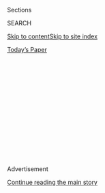 <div id="app">

<div>

<div>

<div>

<div class="NYTAppHideMasthead css-1q2w90k e1suatyy0">

<div class="section css-ui9rw0 e1suatyy2">

<div class="css-eph4ug er09x8g0">

<div class="css-6n7j50">

</div>

<span class="css-1dv1kvn">Sections</span>

<div class="css-10488qs">

<span class="css-1dv1kvn">SEARCH</span>

</div>

[Skip to content](#site-content)[Skip to site index](#site-index)

</div>

<div class="css-10698na e1huz5gh0">

</div>

</div>

<div id="masthead-bar-one" class="section hasLinks css-15hmgas e1csuq9d3">

<div class="css-uqyvli e1csuq9d0">

</div>

<div class="css-1uqjmks e1csuq9d1">

</div>

<div class="css-9e9ivx">

[](https://myaccount.nytimes.com/auth/login?response_type=cookie&client_id=vi)

</div>

<div class="css-1bvtpon e1csuq9d2">

[Today’s Paper](https://www.nytimes.com/section/todayspaper)

</div>

</div>

</div>

</div>

<div data-aria-hidden="false">

<div id="site-content" role="main">

<div>

<div class="css-1aor85t" style="opacity:0.000000001;z-index:-1;visibility:hidden">

<div class="css-1hqnpie">

<div class="css-epjblv">

<span class="css-17xtcya">[Opinion](/section/opinion)</span><span class="css-x15j1o">|</span><span class="css-fwqvlz">‘Tell
the Truth and Shame the Devil’</span>

</div>

<div class="css-k008qs">

<div class="css-1iwv8en">

<span class="css-18z7m18"></span>

<div>

</div>

</div>

<span class="css-1n6z4y">https://nyti.ms/38s5Pza</span>

<div class="css-1705lsu">

<div class="css-4xjgmj">

<div class="css-4skfbu" role="toolbar" data-aria-label="Social Media Share buttons, Save button, and Comments Panel with current comment count" data-testid="share-tools">

  - 
  - 
  - 
  - 
    
    <div class="css-6n7j50">
    
    </div>

  - 
  - 

</div>

</div>

</div>

</div>

</div>

</div>

<div id="NYT_TOP_BANNER_REGION" class="css-13pd83m">

</div>

<div id="top-wrapper" class="css-1sy8kpn">

<div id="top-slug" class="css-l9onyx">

Advertisement

</div>

[Continue reading the main story](#after-top)

<div class="ad top-wrapper" style="text-align:center;height:100%;display:block;min-height:250px">

<div id="top" class="place-ad" data-position="top" data-size-key="top">

</div>

</div>

<div id="after-top">

</div>

</div>

<div>

<div class="css-v5btjw etb61u70">

<div class="css-v05ibm etb61u71">

[Opinion](/section/opinion)

</div>

</div>

<div id="sponsor-wrapper" class="css-1hyfx7x">

<div id="sponsor-slug" class="css-19vbshk">

Supported by

</div>

[Continue reading the main story](#after-sponsor)

<div id="sponsor" class="ad sponsor-wrapper" style="text-align:center;height:100%;display:block">

</div>

<div id="after-sponsor">

</div>

</div>

<div class="css-186x18t">

</div>

<div class="css-17y7wtz ehdk2mb0">

# ‘Tell the Truth and Shame the Devil’

</div>

For Trump, the truth about patriarchal white supremacy defiles the
American heroes who practiced it.

<div class="css-18e8msd">

<div class="css-vp77d3 epjyd6m0">

<div class="css-1p10dcb ey68jwv0" data-aria-hidden="true">

[![Charles M.
Blow](https://static01.nyt.com/images/2018/04/02/opinion/charles-m-blow/charles-m-blow-thumbLarge.png
"Charles M. Blow")](https://www.nytimes.com/by/charles-m-blow)

</div>

<div class="css-1baulvz">

By [<span class="css-1baulvz last-byline" itemprop="name">Charles M.
Blow</span>](https://www.nytimes.com/by/charles-m-blow)

<div class="css-8atqhb">

Opinion Columnist

</div>

</div>

</div>

  - July 5, 2020

  - 
    
    <div class="css-4xjgmj">
    
    <div class="css-d8bdto" role="toolbar" data-aria-label="Social Media Share buttons, Save button, and Comments Panel with current comment count" data-testid="share-tools">
    
      - 
      - 
      - 
      - 
        
        <div class="css-6n7j50">
        
        </div>
    
      - 
      - 
    
    </div>
    
    </div>

</div>

<div class="css-79elbk" data-testid="photoviewer-wrapper">

<div class="css-z3e15g" data-testid="photoviewer-wrapper-hidden">

</div>

<div class="css-1a48zt4 ehw59r15" data-testid="photoviewer-children">

![<span class="css-16f3y1r e13ogyst0" data-aria-hidden="true">President
Trump at Mount Rushmore on
Friday.</span><span class="css-cnj6d5 e1z0qqy90" itemprop="copyrightHolder"><span class="css-1ly73wi e1tej78p0">Credit...</span><span><span>Anna
Moneymaker for The New York
Times</span></span></span>](https://static01.nyt.com/images/2020/07/06/opinion/06blow_print/merlin_174228909_9433c178-68ca-4c33-a3d0-303dc5802a97-articleLarge.jpg?quality=75&auto=webp&disable=upscale)

</div>

</div>

</div>

<div class="section meteredContent css-1r7ky0e" name="articleBody" itemprop="articleBody">

<div class="css-1fanzo5 StoryBodyCompanionColumn">

<div class="css-53u6y8">

As Donald Trump gave his race-baiting speeches over the Fourth of July
weekend, hoping to rile his base and jump-start his flagging campaign
for re-election, I was forced to recall the ranting of a Columbia
University sophomore that caught the nation’s attention in 2018.

In the video, a student named [Julian von
Abele](https://www.columbiaspectator.com/news/2018/12/10/students-of-color-harassed-outside-butler-by-columbia-sophomore-spewing-racist-white-supremacist-rhetoric/)
exclaims, “We built the modern world\!” When someone asks who, he
responds, “Europeans.”

[Von Abele goes
on](https://www.washingtonpost.com/nation/2018/12/11/were-white-men-we-did-everything-columbia-condemns-students-tirade-targeting-minorities/):

“We invented science and industry, and you want to tell us to stop
because *oh my God, we’re so baaad*. We invented the modern world. We
saved billions of people from starvation. We built modern civilization.
White people are the best thing that ever happened to the world. We are
so amazing\! I love myself\! And I love white people\!”

He concludes: “I don’t hate other people. I just love white men.”

Von Abele later
[apologized](https://www.thedailybeast.com/columbia-student-from-viral-video-speaks-i-am-not-racist)
for “going over the top,” saying, “I emphasize that my reaction was not
one of hate” and arguing that his remarks were taken “out of context.”
But the sentiments like the one this young man expressed — that white
men must be venerated, regardless of their sins, in spite of their sins,
because they used maps, Bibles and guns to change the world, and thereby
lifted it and saved it — aren’t limited to one college student’s
regrettable video. They are at the root of patriarchal white supremacist
ideology.

</div>

</div>

<div class="css-1fanzo5 StoryBodyCompanionColumn">

<div class="css-53u6y8">

To people who believe in this, white men are the heroes in the history
of the world. They conquered those who could be conquered. They enslaved
those who could be enslaved. And their religion and philosophy, and
sometimes even their pseudoscience, provided the rationale for their
actions.

It was hard not to hear the voice of von Abele when Trump stood at the
base of Mount Rushmore [and
said](https://www.whitehouse.gov/briefings-statements/remarks-president-trump-south-dakotas-2020-mount-rushmore-fireworks-celebration-keystone-south-dakota/),
“Seventeen seventy-six represented the culmination of thousands of years
of Western civilization and the triumph not only of spirit, but of
wisdom, philosophy and reason.” He continued later, “Our nation is
witnessing a merciless campaign to wipe out our history, defame our
heroes, erase our values and indoctrinate our children.”

To be clear, the “our” in that passage is white people, specifically
white men. Trump is telling white men that they are their ancestors, and
that they’re now being attacked for that which they should be thanked.

The ingratitude of it all.

How dare historically oppressed minorities in this country recall the
transgressions of their oppressors? How dare they demand that the whole
truth be told? How dare they withhold their adoration of the abominable?

At another point, Trump said of recent protests:

“This left-wing cultural revolution is designed to overthrow the
American Revolution. In so doing, they would destroy the very
civilization that rescued billions from poverty, disease, violence and
hunger, and that lifted humanity to new heights of achievement,
discovery and progress.”

</div>

</div>

<div class="css-1fanzo5 StoryBodyCompanionColumn">

<div class="css-53u6y8">

In fact, many of the protesters are simply pointing out the hypocrisy of
these men, including many of the founders, who fought for freedom and
liberty from the British while simultaneously enslaving Africans and
slaughtering the Indigenous.

But, Trump, like white supremacy itself, rejects the inclusion of this
context. As Trump put it:

“Against every law of society and nature, our children are taught in
school to hate their own country, and to believe that the men and women
who built it were not heroes, but that were villains. The radical view
of American history is a web of lies — all perspective is removed, every
virtue is obscured, every motive is twisted, every fact is distorted,
and every flaw is magnified until the history is purged and the record
is disfigured beyond all recognition.”

In fact, the record is not being disfigured but corrected.

[According to
Trump](https://www.whitehouse.gov/briefings-statements/remarks-president-trump-south-dakotas-2020-mount-rushmore-fireworks-celebration-keystone-south-dakota/):
“This movement is openly attacking the legacies of every person on Mount
Rushmore. They defile the memory of Washington, Jefferson, Lincoln and
Roosevelt.”

Is it a defilement to point out that [George
Washington](https://www.nytimes.com/2020/06/28/opinion/george-washington-confederate-statues.html)
was an enslaver who signed a fugitive slave act and only freed his
slaves in his will, after he was dead and no longer had earthly use for
them?

Is it a defilement to point out that Thomas Jefferson enslaved over 600
human beings during his life, many when he wrote the Declaration of
Independence, and that he had sex with a child whom he enslaved — I call
it rape — and even enslaved the children she bore for him?

Is it a defilement to recall that during the Lincoln-Douglas debates
[Abraham Lincoln
said](https://www.stjoe.k12.in.us/ourpages/auto/2011/11/14/53458274/Lincoln-Douglas%20Debates_%20Excerpts.pdf):

“I have no purpose to introduce political and social equality between
the white and the Black races. There is a physical difference between
the two, which in my judgment will probably forever forbid their living
together upon the footing of perfect equality, and inasmuch as it
becomes a necessity that there must be a difference, I, as well as Judge
Douglas, am in favor of the race to which I belong, having the superior
position.”

Is it defilement to recall that Theodore Roosevelt was a white
supremacist, supporter of eugenics and an imperialist? As Gary Gerstle,
a professor of American history at the University of Cambridge, [once
put
it](https://www.wbur.org/hereandnow/2019/03/21/teddy-roosevelt-legacy-100-years),
“He would have had no patience with the Indigenous and original
inhabitants of a sacred American space interfering with his conception
of the American sublime.”

</div>

</div>

<div class="css-1fanzo5 StoryBodyCompanionColumn">

<div class="css-53u6y8">

It is not a defilement, but deprogramming. It is a telling of the truth,
and the time for it is long overdue.

As the old folks used to put it, “Tell the truth and shame the devil.”

</div>

</div>

<div id="opreaders-monuments" class="section interactive-content interactive-size-scoop css-174j8de">

## What new monuments would you like to see?

<div class="css-17ih8de interactive-body" data-sourceid="100000007204029">

<div id="formpreview" data-host="www.nytimes.com" data-formdata="{&quot;name&quot;:&quot;opreaders-monuments&quot;,&quot;headline&quot;:&quot;What new monuments would you like to see? &quot;,&quot;addendum&quot;:null,&quot;autoreplyBlastId&quot;:null,&quot;slug&quot;:&quot;opreaders-monuments&quot;,&quot;fields&quot;:[{&quot;textArea&quot;:&quot;&quot;,&quot;rows&quot;:10,&quot;lengthUnit&quot;:&quot;&quot;,&quot;isRequired&quot;:true,&quot;readOnly&quot;:false,&quot;helperText&quot;:&quot;&quot;,&quot;deletable&quot;:true,&quot;fieldType&quot;:&quot;TextAreaField&quot;,&quot;_id&quot;:&quot;5ef0f630331f040017fd4ffd&quot;,&quot;primaryText&quot;:&quot;Which historical figures or events do you think are missing from the national landscape? What new monuments would you like to see erected, and why?&quot;,&quot;secondaryText&quot;:&quot;&quot;,&quot;attributeSlug&quot;:&quot;f5ef0f630331f040017fd4ffd_text&quot;,&quot;id&quot;:&quot;5ef0f630331f040017fd4ffd&quot;,&quot;isNew&quot;:false},{&quot;isRequired&quot;:true,&quot;readOnly&quot;:false,&quot;helperText&quot;:&quot;Name field is required for all forms because of data governance regulations.&quot;,&quot;deletable&quot;:false,&quot;fieldType&quot;:&quot;IdentityTextField&quot;,&quot;_id&quot;:&quot;5ef0f630331f040017fd4ffe&quot;,&quot;primaryText&quot;:&quot;What is your full name and age? &quot;,&quot;secondaryText&quot;:&quot;&quot;,&quot;attributeSlug&quot;:&quot;f5ef0f630331f040017fd4ffe_identity&quot;,&quot;id&quot;:&quot;5ef0f630331f040017fd4ffe&quot;,&quot;isNew&quot;:false},{&quot;isRequired&quot;:true,&quot;readOnly&quot;:false,&quot;helperText&quot;:&quot;Email field is required for all forms because of data governance regulations.&quot;,&quot;deletable&quot;:false,&quot;fieldType&quot;:&quot;EmailField&quot;,&quot;_id&quot;:&quot;5ef0f630331f040017fd4fff&quot;,&quot;primaryText&quot;:&quot;What is your email address in case we have a question about your submission?&quot;,&quot;attributeSlug&quot;:&quot;email_identity&quot;,&quot;id&quot;:&quot;5ef0f630331f040017fd4fff&quot;,&quot;isNew&quot;:false},{&quot;text&quot;:&quot;Continue&quot;,&quot;isRequired&quot;:false,&quot;readOnly&quot;:false,&quot;helperText&quot;:&quot;&quot;,&quot;deletable&quot;:true,&quot;fieldType&quot;:&quot;CurtainField&quot;,&quot;_id&quot;:&quot;5ef0f9dfc16fd900171090b0&quot;,&quot;primaryText&quot;:&quot;&quot;,&quot;secondaryText&quot;:&quot;&quot;,&quot;attributeSlug&quot;:&quot;f5ef0f9dfc16fd900171090b0_text&quot;,&quot;id&quot;:&quot;5ef0f9dfc16fd900171090b0&quot;,&quot;isNew&quot;:false},{&quot;textInput&quot;:&quot;&quot;,&quot;inputType&quot;:&quot;text&quot;,&quot;isRequired&quot;:true,&quot;readOnly&quot;:false,&quot;helperText&quot;:&quot;&quot;,&quot;deletable&quot;:true,&quot;fieldType&quot;:&quot;TextInputField&quot;,&quot;_id&quot;:&quot;5ef24cec331f040017fd5003&quot;,&quot;primaryText&quot;:&quot;Where do you live?&quot;,&quot;secondaryText&quot;:&quot;&quot;,&quot;attributeSlug&quot;:&quot;f5ef24cec331f040017fd5003_text&quot;,&quot;id&quot;:&quot;5ef24cec331f040017fd5003&quot;,&quot;isNew&quot;:false}],&quot;fieldOrder&quot;:[&quot;5ef0f630331f040017fd4ffd&quot;,&quot;5ef0f9dfc16fd900171090b0&quot;,&quot;5ef0f630331f040017fd4ffe&quot;,&quot;5ef24cec331f040017fd5003&quot;,&quot;5ef0f630331f040017fd4fff&quot;],&quot;isOpen&quot;:true,&quot;sourcepoolOptin&quot;:false,&quot;closedMessage&quot;:&quot;Sorry, but this form is no longer accepting submissions.&quot;,&quot;thanksMessage&quot;:&quot;Thank you for your submission.&quot;,&quot;suppressHed&quot;:[],&quot;newsletterSignupEnabled&quot;:false,&quot;newsletterSignupHeading&quot;:null,&quot;newsletterSignupSummary&quot;:null,&quot;newsletterSignupProductCode&quot;:null,&quot;newsletterSignupConfirmation&quot;:null,&quot;mediaExportEnabled&quot;:false,&quot;mediaExportSlug&quot;:&quot;attribute&quot;}">

</div>

</div>

</div>

<div class="css-1fanzo5 StoryBodyCompanionColumn">

<div class="css-53u6y8">

*The Times is committed to publishing* [*a diversity of
letters*](https://www.nytimes.com/2019/01/31/opinion/letters/letters-to-editor-new-york-times-women.html)
*to the editor. We’d like to hear what you think about this or any of
our articles. Here are some*
[*tips*](https://help.nytimes.com/hc/en-us/articles/115014925288-How-to-submit-a-letter-to-the-editor)*.
And here’s our email:*
[*letters@nytimes.com*](mailto:letters@nytimes.com)*.*

*Follow The New York Times Opinion section on*
[*Facebook*](https://www.facebook.com/nytopinion) *and* [*Twitter
(@NYTopinion)*](http://twitter.com/NYTOpinion)*, and*
[*Instagram*](https://www.instagram.com/nytopinion/)*.*

</div>

</div>

</div>

<div>

</div>

<div>

</div>

<div>

</div>

<div>

<div id="bottom-wrapper" class="css-1ede5it">

<div id="bottom-slug" class="css-l9onyx">

Advertisement

</div>

[Continue reading the main story](#after-bottom)

<div id="bottom" class="ad bottom-wrapper" style="text-align:center;height:100%;display:block;min-height:90px">

</div>

<div id="after-bottom">

</div>

</div>

</div>

</div>

</div>

## Site Index

<div>

</div>

## Site Information Navigation

  - [© <span>2020</span> <span>The New York Times
    Company</span>](https://help.nytimes.com/hc/en-us/articles/115014792127-Copyright-notice)

<!-- end list -->

  - [NYTCo](https://www.nytco.com/)
  - [Contact
    Us](https://help.nytimes.com/hc/en-us/articles/115015385887-Contact-Us)
  - [Work with us](https://www.nytco.com/careers/)
  - [Advertise](https://nytmediakit.com/)
  - [T Brand Studio](http://www.tbrandstudio.com/)
  - [Your Ad
    Choices](https://www.nytimes.com/privacy/cookie-policy#how-do-i-manage-trackers)
  - [Privacy](https://www.nytimes.com/privacy)
  - [Terms of
    Service](https://help.nytimes.com/hc/en-us/articles/115014893428-Terms-of-service)
  - [Terms of
    Sale](https://help.nytimes.com/hc/en-us/articles/115014893968-Terms-of-sale)
  - [Site Map](https://spiderbites.nytimes.com)
  - [Help](https://help.nytimes.com/hc/en-us)
  - [Subscriptions](https://www.nytimes.com/subscription?campaignId=37WXW)

</div>

</div>

</div>

</div>
